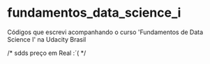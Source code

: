 # fundamentos_data_science_i
Códigos que escrevi acompanhando o curso 'Fundamentos de Data Science I' na Udacity Brasil

/* sdds preço em Real :´( */
